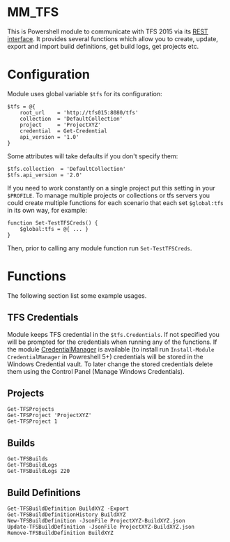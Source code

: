 MM_TFS
======

This is Powershell module to communicate with TFS 2015 via its [REST interface](https://www.visualstudio.com/integrate/get-started/rest/basics). It provides several functions which allow you to create, update, export and import build definitions, get build logs, get projects etc.

Configuration
=============

Module uses global variable `$tfs` for its configuration:

    $tfs = @{
        root_url    = 'http://tfs015:8080/tfs'
        collection  = 'DefaultCollection'
        project     = 'ProjectXYZ'
        credential  = Get-Credential
        api_version = '1.0'
    }

Some attributes will take defaults if you don't specify them:

    $tfs.collection  = 'DefaultCollection'
    $tfs.api_version = '2.0'

If you need to work constantly on a single project put this setting in your `$PROFILE`. To manage multiple projects or collections or tfs servers you could create multiple functions for each scenario that each set `$global:tfs` in its own way, for example:

    function Set-TestTFSCreds() {
        $global:tfs = @{ ... }
    }

Then, prior to calling any module function run `Set-TestTFSCreds`.

Functions
=========

The following section list some example usages. 

TFS Credentials
---------------

Module keeps TFS credential in the `$tfs.Credentials`. If not specified you will be prompted for the credentials when running any of the functions. If the module [CredentialManager](https://github.com/davotronic5000/PowerShell_Credential_Manager) is available (to install run `Install-Module CredentialManager` in Powreshell 5+) credentials will be stored in the Windows Credential vault. To later change the stored credentials delete them using the Control Panel (Manage Windows Credentials).

Projects
--------

    Get-TFSProjects
    Get-TFSProject 'ProjectXYZ'
    Get-TFSProject 1

Builds
------

    Get-TFSBuilds
    Get-TFSBuildLogs
    Get-TFSBuildLogs 220


Build Definitions
-----------------

    Get-TFSBuildDefinition BuildXYZ -Export
    Get-TFSBuildDefinitionHistory BuildXYZ
    New-TFSBuildDefinition -JsonFile ProjectXYZ-BuildXYZ.json
    Update-TFSBuildDefinition -JsonFile ProjectXYZ-BuildXYZ.json
    Remove-TFSBuildDefinition BuildXYZ
